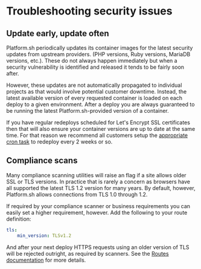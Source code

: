 # Troubleshooting security issues

## Update early, update often

Platform.sh periodically updates its container images for the latest security updates from upstream providers.  (PHP versions, Ruby versions, MariaDB versions, etc.).  These do not always happen immediately but when a security vulnerability is identified and released it tends to be fairly soon after.

However, these updates are not automatically propagated to individual projects as that would involve potential customer downtime.  Instead, the latest available version of every requested container is loaded on each deploy to a given environment.  After a deploy you are always guaranteed to be running the latest Platform.sh-provided version of a container.

If you have regular redeploys scheduled for Let's Encrypt SSL certificates then that will also ensure your container versions are up to date at the same time.  For that reason we recommend all customers setup the [appropriate cron task](configuration/routes/https.md#automatic-certificate-renewal) to redeploy every 2 weeks or so.

## Compliance scans

Many compliance scanning utilities will raise an flag if a site allows older SSL or TLS versions.  In practice that is rarely a concern as browsers have all supported the latest TLS 1.2 version for many years.  By default, however, Platform.sh allows connections from TLS 1.0 through 1.2.

If required by your compliance scanner or business requirements you can easily set a higher requirement, however.  Add the following to your route definition:

```yaml
tls:
    min_version: TLSv1.2
```

And after your next deploy HTTPS requests using an older version of TLS will be rejected outright, as required by scanners.  See the [Routes documentation](/configuration/routes/https.md) for more details.

